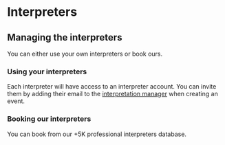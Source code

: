 # Interpreters

## Managing the interpreters

You can either use your own interpreters or book ours.

### Using your interpreters
Each interpreter will have access to an interpreter account. You can invite them by adding their email to the [interpretation manager](/interpretation-player/index) when creating an event.


### Booking our interpreters
You can book from our +5K professional interpreters database.
